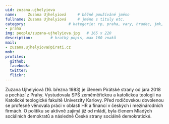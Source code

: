 ```yaml
---
uid: zuzana.ujhelyiova
name:     Zuzana Ujhelyiová  	# běžně používáné jméno
fullname: Zuzana Ujhelyiová 	# jméno s tituly etc.
category:                 	# kategorie: rp, praha, vary, hradec, jmk, senat
- praha
img: people/zuzana-ujhelyiova.jpg   # 165 x 220
description:      	# kratký popis, max 160 znaků
mail:
- zuzana.ujhelyiova@pirati.cz
mob:			 
profiles:
  github:       
  facebook:  
  twitter: 		  
  flickr:		  
---
```


Zuzana Ujhelyiová (16. března 1983) je členem Pirátské strany od jara 2018 a pochází z Prahy. Vystudovala SPŠ zeměměřickou a katolickou teologii na Katolické teologické fakultě Univerzity Karlovy. Před rodičovskou dovolenou se profesně věnovala práci v oblasti HR a financí v českých i mezinárodních firmách. O politiku se aktivně zajímá již od mládí, byla členem Mladých sociálních demokratů a následně České strany sociálně demokratické.
